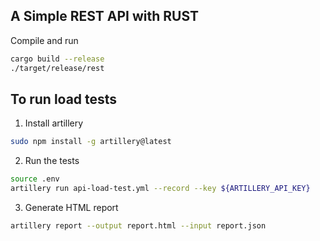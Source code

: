 ## A Simple REST API with RUST

Compile and run

```sh
cargo build --release
./target/release/rest
```


## To run load tests

1. Install artillery

```sh
sudo npm install -g artillery@latest
```

2. Run the tests

```sh
source .env
artillery run api-load-test.yml --record --key ${ARTILLERY_API_KEY}
```

3. Generate HTML report

```sh
artillery report --output report.html --input report.json
```
